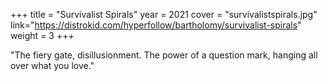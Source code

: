 +++
title = "Survivalist Spirals"
year = 2021
cover = "survivalistspirals.jpg"
link="https://distrokid.com/hyperfollow/bartholomy/survivalist-spirals"
weight = 3
+++

"The fiery gate, disillusionment. The power of a question mark, hanging all over what you love."
